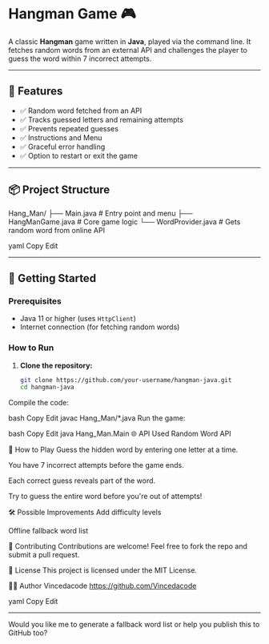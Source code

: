 # Hangman Game 🎮

A classic **Hangman** game written in **Java**, played via the command line. It fetches random words from an external API and challenges the player to guess the word within 7 incorrect attempts.

---

## 📌 Features

- ✅ Random word fetched from an API
- ✅ Tracks guessed letters and remaining attempts
- ✅ Prevents repeated guesses
- ✅ Instructions and Menu
- ✅ Graceful error handling
- ✅ Option to restart or exit the game

---

## 📦 Project Structure

Hang_Man/
├── Main.java # Entry point and menu
├── HangManGame.java # Core game logic
└── WordProvider.java # Gets random word from online API

yaml
Copy
Edit

---

## 🚀 Getting Started

### Prerequisites

- Java 11 or higher (uses `HttpClient`)
- Internet connection (for fetching random words)

### How to Run

1. **Clone the repository:**
   ```bash
   git clone https://github.com/your-username/hangman-java.git
   cd hangman-java
Compile the code:

bash
Copy
Edit
javac Hang_Man/*.java
Run the game:

bash
Copy
Edit
java Hang_Man.Main
🌐 API Used
Random Word API

🧠 How to Play
Guess the hidden word by entering one letter at a time.

You have 7 incorrect attempts before the game ends.

Each correct guess reveals part of the word.

Try to guess the entire word before you're out of attempts!

🛠️ Possible Improvements
Add difficulty levels

Offline fallback word list

🤝 Contributing
Contributions are welcome! Feel free to fork the repo and submit a pull request.

📄 License
This project is licensed under the MIT License.

👨‍💻 Author
Vincedacode
https://github.com/Vincedacode

yaml
Copy
Edit

---

Would you like me to generate a fallback word list or help you publish this to GitHub too?







